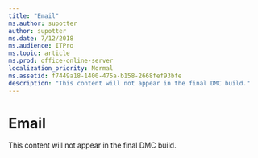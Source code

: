 ```yaml
---
title: "Email"
ms.author: supotter
author: supotter
ms.date: 7/12/2018
ms.audience: ITPro
ms.topic: article
ms.prod: office-online-server
localization_priority: Normal
ms.assetid: f7449a18-1400-475a-b158-2668fef93bfe
description: "This content will not appear in the final DMC build."
---
```


# Email

This content will not appear in the final DMC build.
  

